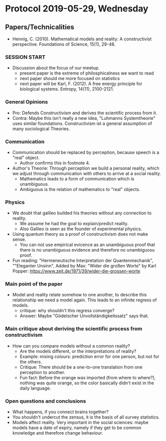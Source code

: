 # Protocol 2019-05-29, Wednesday

## Papers/Technicalities

* Hennig, C. (2010). Mathematical models and reality: 
A constructivist perspective. Foundations of Science, 15(1), 29-48.

### SESSION START

* Discussion about the focus of our meetup. 
  * present paper is the extreme of philosphicalness we want to read
  * next paper should me more focused on statistics
  * next paper will be Karl, F. (2012). 
  A free energy principle for biological systems. Entropy, 14(11), 2100-2121.
  
### General Opinions

* Pro: Defends Constructivism and derives the scientific process from it.
* Contra: Maybe this isn't really a new idea, "Luhmanns Systemtheorie" uses similar
foundations. Constructivism ist a general assumption of many sociological Theories.

### Communication

* Communication should be replaced by perception, because speech is a "real" object.
  * Author confirms this in footnote 4.
* Author's Theorie: Through perception we build a personal reality, which we adjust through 
communication with others to arrive at a social reality.
  * Mathematics leads to a form of communication which is unambiguous.
  * Ambiguous is the relation of mathematics to "real" objects.
  
### Physics

* We doubt that galileo builded his theories without any connection to reality.
  * We assume he had the goal to explain/predict reality.
  * Also Galileo is seen as the founder of experimental physics.
* Using quantum theory as a proof of constructivism does not make sense.
  * You can not use empirical evicence as an unambiguous proof that 
  there is no unambiguous evidence and therefore no unambiguosu proof.
* Fun reading: "Hermeneutische Interpretation der Quantenmechanik", ""Eleganter Unsinn",
Added by Max: "Wider die großen Worte" by Karl Popper:
https://www.zeit.de/1971/39/wider-die-grossen-worte

### Main point of the paper
* Model and reality relate somehow to one another, to describe this relationship we
need a model again. This leads to an infinite regress of models.
  * critique: why shouldn't this regress converge?
  * Answer: Maybe "Gödelscher Unvollständigkeitssatz" says that.
  
### Main critique about deriving the scientific process from constructivism
* How can you compare models without a common reality?
  * Are the models different, or the interpretations of reality?
  * Example: mixing colours: prediction error for one person, but not for the others.
  * Critique: There should be a one-to-one translation from one perception to another.
  * Fun fact: Before the orange was imported (from where to where?), nothing was quite orange, so the color basically didn't exist in the daily language.
  
### Open questions and conclusions

* What happens, if you connect brains together?
* You shouldn't undercut the zensus, it is the basis of all survey statistics.
* Models affect reality. Very important in the social sciences: maybe models
have a date of expiry, namely if they get to be common knowledge and therefore
change behaviour.
  
